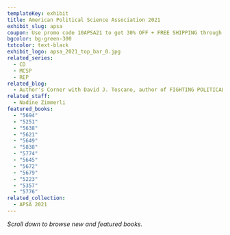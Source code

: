 ```yaml
---
templateKey: exhibit
title: American Political Science Association 2021
exhibit_slug: apsa
coupon: Use promo code 10APSA21 to get 30% OFF + FREE SHIPPING through November 1.
bgcolor: bg-green-300
txtcolor: text-black
exhibit_logo: apsa_2021_top_bar_0.jpg
related_series:
  - CD
  - MCSP
  - REP
related_blog:
  - Author's Corner with David J. Toscano, author of FIGHTING POLITICAL GRIDLOCK
related_staff:
  - Nadine Zimmerli
featured_books:
  - "5694"
  - "5251"
  - "5638"
  - "5621"
  - "5649"
  - "5838"
  - "5774"
  - "5645"
  - "5672"
  - "5679"
  - "5223"
  - "5357"
  - "5776"
related_collection:
  - APSA 2021
---
```

*Scroll down to browse new and featured books.*